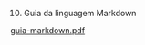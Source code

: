 10. Guia da linguagem Markdown

[guia-markdown.pdf](../_resources/d22f8d244e864a42b34a3776c5244367.pdf)